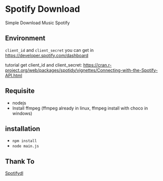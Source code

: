 # Spotify Download

Simple Download Music Spotify

## Environment

`client_id` and `client_secret` you can get in https://developer.spotify.com/dashboard

tutorial get client_id and client_secret: https://cran.r-project.org/web/packages/spotidy/vignettes/Connecting-with-the-Spotify-API.html

## Requisite

- nodejs
- Install ffmpeg (ffmpeg already in linux, ffmpeg install with choco in windows)

## installation

- `npm install`
- `node main.js`

## Thank To

[Spotifydl](https://github.com/AlenVelocity/spotifydl-core)
